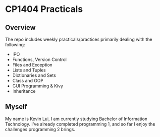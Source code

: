 # CP1404 Practicals

## Overview

The repo includes weekly practicals/practices primarily dealing with the following:

* IPO
* Functions, Version Control
* Files and Exception
* Lists and Tuples
* Dictionaries and Sets
* Class and OOP
* GUI Programming & Kivy
* Inheritance 

## Myself 

My name is Kevin Lui, I am currently studying Bachelor of Information Technology.
I've already completed programming 1, and so far I enjoy the challenges programming 2 brings.

